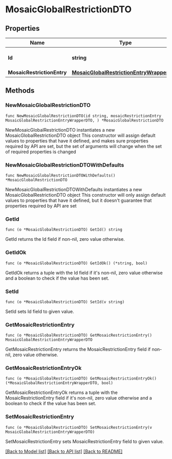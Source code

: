 # MosaicGlobalRestrictionDTO

## Properties

Name | Type | Description | Notes
------------ | ------------- | ------------- | -------------
**Id** | **string** | Internal resource identifier. | 
**MosaicRestrictionEntry** | [**MosaicGlobalRestrictionEntryWrapperDTO**](MosaicGlobalRestrictionEntryWrapperDTO.md) |  | 

## Methods

### NewMosaicGlobalRestrictionDTO

`func NewMosaicGlobalRestrictionDTO(id string, mosaicRestrictionEntry MosaicGlobalRestrictionEntryWrapperDTO, ) *MosaicGlobalRestrictionDTO`

NewMosaicGlobalRestrictionDTO instantiates a new MosaicGlobalRestrictionDTO object
This constructor will assign default values to properties that have it defined,
and makes sure properties required by API are set, but the set of arguments
will change when the set of required properties is changed

### NewMosaicGlobalRestrictionDTOWithDefaults

`func NewMosaicGlobalRestrictionDTOWithDefaults() *MosaicGlobalRestrictionDTO`

NewMosaicGlobalRestrictionDTOWithDefaults instantiates a new MosaicGlobalRestrictionDTO object
This constructor will only assign default values to properties that have it defined,
but it doesn't guarantee that properties required by API are set

### GetId

`func (o *MosaicGlobalRestrictionDTO) GetId() string`

GetId returns the Id field if non-nil, zero value otherwise.

### GetIdOk

`func (o *MosaicGlobalRestrictionDTO) GetIdOk() (*string, bool)`

GetIdOk returns a tuple with the Id field if it's non-nil, zero value otherwise
and a boolean to check if the value has been set.

### SetId

`func (o *MosaicGlobalRestrictionDTO) SetId(v string)`

SetId sets Id field to given value.


### GetMosaicRestrictionEntry

`func (o *MosaicGlobalRestrictionDTO) GetMosaicRestrictionEntry() MosaicGlobalRestrictionEntryWrapperDTO`

GetMosaicRestrictionEntry returns the MosaicRestrictionEntry field if non-nil, zero value otherwise.

### GetMosaicRestrictionEntryOk

`func (o *MosaicGlobalRestrictionDTO) GetMosaicRestrictionEntryOk() (*MosaicGlobalRestrictionEntryWrapperDTO, bool)`

GetMosaicRestrictionEntryOk returns a tuple with the MosaicRestrictionEntry field if it's non-nil, zero value otherwise
and a boolean to check if the value has been set.

### SetMosaicRestrictionEntry

`func (o *MosaicGlobalRestrictionDTO) SetMosaicRestrictionEntry(v MosaicGlobalRestrictionEntryWrapperDTO)`

SetMosaicRestrictionEntry sets MosaicRestrictionEntry field to given value.



[[Back to Model list]](../README.md#documentation-for-models) [[Back to API list]](../README.md#documentation-for-api-endpoints) [[Back to README]](../README.md)


